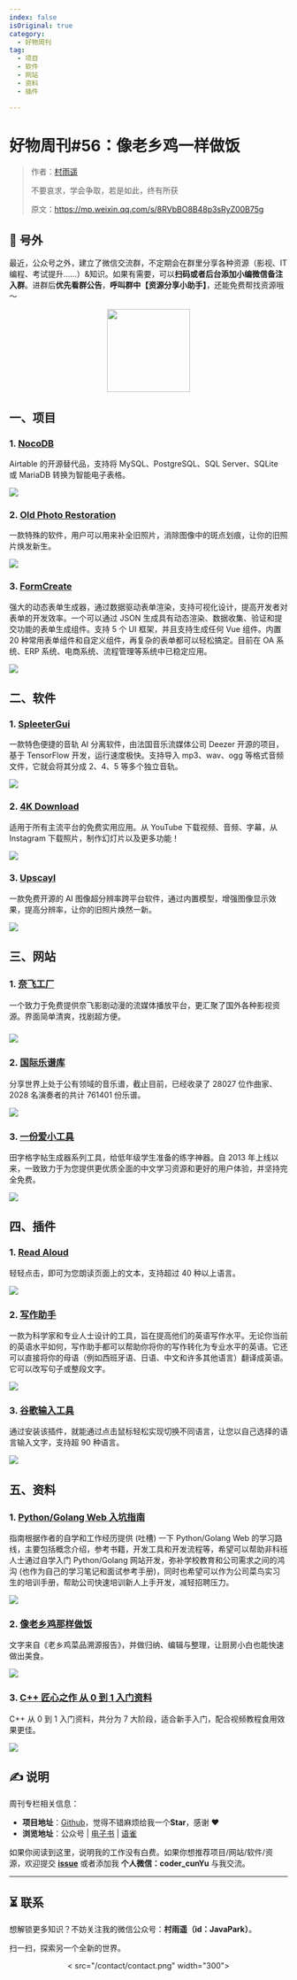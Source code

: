 ```yaml
---
index: false
isOriginal: true
category:
  - 好物周刊
tag:
  - 项目
  - 软件
  - 网站
  - 资料
  - 插件

---
```


# 好物周刊#56：像老乡鸡一样做饭

> 作者：[村雨遥](https://github.com/cunyu1943)
> 
> 不要哀求，学会争取，若是如此，终有所获
> 
> 原文：https://mp.weixin.qq.com/s/8RVbBO8B48p3sRyZ00B75g


## 🎈 号外 

最近，公众号之外，建立了微信交流群，不定期会在群里分享各种资源（影视、IT 编程、考试提升……）&知识。如果有需要，可以**扫码或者后台添加小编微信备注入群**。进群后**优先看群公告**，**呼叫群中【资源分享小助手】**，还能免费帮找资源哦～

<center>
<img src="/contact/wxgroup.jpg" width="150"> 
</center>

## 一、项目

### 1. [NocoDB](https://github.com/nocodb/nocodb)

Airtable 的开源替代品，支持将 MySQL、PostgreSQL、SQL Server、SQLite 或 MariaDB 转换为智能电子表格。

![](assets/0511-0517/1715645231632-1234749b-3a1e-46bd-a4c6-833ac8961b66.webp)

### 2. [Old Photo Restoration](https://github.com/microsoft/Bringing-Old-Photos-Back-to-Life)

一款特殊的软件，用户可以用来补全旧照片，消除图像中的斑点划痕，让你的旧照片焕发新生。

![](assets/0511-0517/1715645177082-3abce16f-043b-4bdf-a5e1-adf4bbe93f10.webp)

### 3. [FormCreate](https://github.com/xaboy/form-create)

强大的动态表单生成器，通过数据驱动表单渲染，支持可视化设计，提高开发者对表单的开发效率。一个可以通过 JSON 生成具有动态渲染、数据收集、验证和提交功能的表单生成组件。支持 5 个 UI 框架，并且支持生成任何 Vue 组件。内置 20 种常用表单组件和自定义组件，再复杂的表单都可以轻松搞定。目前在 OA 系统、ERP 系统、电商系统、流程管理等系统中已稳定应用。

![](assets/0511-0517/1715686934195-e6c39075-207b-4247-8333-414dcabfb329.webp)

## 二、软件

### 1. [SpleeterGui](https://github.com/boy1dr/SpleeterGui)

一款特色便捷的音轨 AI 分离软件，由法国音乐流媒体公司 Deezer 开源的项目，基于 TensorFlow 开发，运行速度极快。支持导入 mp3、wav、ogg 等格式音频文件，它就会将其分成 2、4、5 等多个独立音轨。

![](assets/0511-0517/1715644690824-73afcc60-c16c-48cb-a160-3fcd50b571c1.webp)

### 2. [4K Download](https://www.4kdownload.com/zh-cn/)

适用于所有主流平台的免费实用应用。从 YouTube 下载视频、音频、字幕，从 Instagram 下载照片，制作幻灯片以及更多功能！

![](assets/0511-0517/1715644893351-945c875d-21d0-43ad-a0ad-157f55f8f0c1.webp)

### 3. [Upscayl](https://github.com/upscayl/upscayl)

一款免费开源的 AI 图像超分辨率跨平台软件，通过内置模型，增强图像显示效果，提高分辨率，让你的旧照片焕然一新。

![](assets/0511-0517/1715644915372-b2591593-3a02-40ac-a3e4-ef838fab8e90.webp)

## 三、网站

### 1. [奈飞工厂](https://www.netflixgc.com/)

一个致力于免费提供奈飞影剧动漫的流媒体播放平台，更汇聚了国外各种影视资源。界面简单清爽，找剧超方便。

### ![](assets/0511-0517/1715845821204-5a5763cc-3e60-4acd-8bcb-e6f9be6f420e.png)

### 2. [国际乐谱库](https://cn.imslp.org/wiki/)

分享世界上处于公有领域的音乐谱，截止目前，已经收录了 28027 位作曲家、2028 名演奏者的共计 761401 份乐谱。

![](assets/0511-0517/1715846128768-36d36573-8673-4cac-93b5-54d789789237.png)

### 3. [一份爱小工具](https://www.an2.net/)

田字格字帖生成器系列工具，给低年级学生准备的练字神器。自 2013 年上线以来，一致致力于为您提供更优质全面的中文学习资源和更好的用户体验，并坚持完全免费。

![](assets/0511-0517/1715846395474-0a110ef5-8730-4277-9573-41fa3bda454b.png)

## 四、插件

### 1. [Read Aloud](https://chromewebstore.google.com/detail/hdhinadidafjejdhmfkjgnolgimiaplp)

轻轻点击，即可为您朗读页面上的文本，支持超过 40 种以上语言。

![](assets/0511-0517/1715775439630-f3d4ba83-c775-4d5c-a1ec-a24045f29684.webp)

### 2. [写作助手](https://chromewebstore.google.com/detail/icfibfjidabjcklhikmodelmopjmghgj)

一款为科学家和专业人士设计的工具，旨在提高他们的英语写作水平。无论你当前的英语水平如何，写作助手都可以帮助你将你的写作转化为专业水平的英语。它还可以直接将你的母语（例如西班牙语、日语、中文和许多其他语言）翻译成英语。它可以改写句子或整段文字。

![](assets/0511-0517/1715775632502-b731dc05-5310-4144-86c8-9e557d41324d.webp)

### 3. [谷歌输入工具](https://chromewebstore.google.com/detail/mclkkofklkfljcocdinagocijmpgbhab)

通过安装该插件，就能通过点击鼠标轻松实现切换不同语言，让您以自己选择的语言输入文字，支持超 90 种语言。

![](assets/0511-0517/1715776681446-7c17c3b4-4666-4bb7-b539-ca6e53207097.webp)

## 五、资料

### 1. [Python/Golang Web 入坑指南](https://python-web-guide.readthedocs.io/zh/latest/)

指南根据作者的自学和工作经历提供 (吐槽) 一下 Python/Golang Web 的学习路线，主要包括概念介绍，参考书籍，开发工具和开发流程等，希望可以帮助非科班人士通过自学入门 Python/Golang 网站开发，弥补学校教育和公司需求之间的鸿沟 (也作为自己的学习笔记和面试参考手册)，同时也希望可以作为公司菜鸟实习生的培训手册，帮助公司快速培训新人上手开发，减轻招聘压力。

![](assets/0511-0517/1715645340428-c3cbf7e0-7991-47b2-a459-d4a1ba7ce648.webp)

### 2. [像老乡鸡那样做饭](https://github.com/Gar-b-age/CookLikeHOC)

文字来自《老乡鸡菜品溯源报告》，并做归纳、编辑与整理，让厨房小白也能快速做出美食。

![](assets/0511-0517/1715645418960-6356b8b3-03af-461d-a67c-4a1ba74083a9.webp)

### 3. [C++ 匠心之作 从 0 到 1 入门资料](https://github.com/AnkerLeng/Cpp-0-1-Resource)

C++ 从 0 到 1 入门资料，共分为 7 大阶段，适合新手入门，配合视频教程食用效果更佳。

![](assets/0511-0517/1715845476115-3fac407d-b285-4701-a19e-a17a9602c526.png)

## ✍️ 说明

周刊专栏相关信息：

- **项目地址**：[Github](https://github.com/cunyu1943/weekly)，觉得不错麻烦给我一个**Star**，感谢 ❤️
- **浏览地址**：公众号 | [电子书](https://cunyu1943.github.io/weekly) | [语雀](https://yuque.com/cunyu1943/weekly)

如果你阅读到这里，说明我的工作没有白费。如果你想推荐项目/网站/软件/资源，欢迎提交 **[issue](https://github.com/cunyu1943/weekly/issues)** 或者添加我 **个人微信：coder_cunYu** 与我交流。

---

## ⏳ 联系

想解锁更多知识？不妨关注我的微信公众号：**村雨遥（id：JavaPark）**。

扫一扫，探索另一个全新的世界。

<center>
< src="/contact/contact.png" width="300">
</center>


